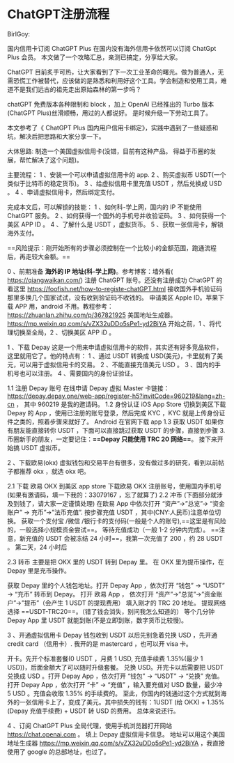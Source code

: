 # ChatGPT注册流程


BirlGoy:

国内信用卡订阅 ChatGPT Plus
在国内没有海外信用卡依然可以订阅 ChatGpt Plus 会员。 本文做了一个攻略汇总，亲测已搞定，分享给大家。

ChatGPT 目前炙手可热，让大家看到了下一次工业革命的曙光。做为普通人，无需恐慌工作被替代，应该做的是熟悉和利用好这个工具。学会制造和使用工具，难道不是我们远古的祖先走出原始森林的第一步吗？

chatGPT 免费版本各种限制和 block ，加上 OpenAI 已经推出的 Turbo 版本(ChatGPT Plus)丝滑顺畅，用过的人都说好。 是时候升级一下劳动工具了。

本文参考了《 ChatGPT Plus 国内用户信用卡绑定》，实践中遇到了一些疑惑和坑，解决后把思路和大家分享一下。

大体思路: 制造一个美国虚拟信用卡(没错，目前有这种产品。 得益于币圈的发展，帮忙解决了这个问题)。

主要流程：
1 、安装一个可以申请虚拟信用卡的 app.
2 、购买虚拟币 USDT(一个类似于比特币的稳定货币)。
3 、给虚拟信用卡里充值 USDT ，然后兑换成 USD 。
4 、申请虚拟信用卡，然后绑定支付。

完成本文后，可以解锁的技能：
1 、如何科-学上网，国内的 IP 不能使用 ChatGPT 服务。
2 、如何获得一个国外的手机号并收验证码。
3 、如何获得一个美区 APP ID 。
4 、了解什么是 USDT ，虚拟货币。
5 、获取一张信用卡，解锁海外支付。

==风险提示：刚开始所有的步骤必须控制在一个比较小的金额范围，跑通流程后，再走较大金额。==

0 、前期准备
**海外的 IP 地址(科-学上网)**。参考博客：墙外看( https://qiangwaikan.com/)
注册 ChatGPT 账号。还没有注册成功 ChatGPT 的看这里 https://foofish.net/how-to-registe-chatGPT.html 接收国外手机验证码那里多换几个国家试试，没有收到验证码不收钱的。
申请美区 Apple ID。苹果下载 APP 用，android 不用。教程参考： https://zhuanlan.zhihu.com/p/367821925
美国地址生成器。https://mp.weixin.qq.com/s/vZX32uDDo5sPe1-yd2BiYA
开始之前，1 、将代理切换至全局，2 、切换美区 APP iD 。

1 、下载 Depay
这是一个用来申请虚拟信用卡的软件，其实还有好多竞品软件，这里就用它了。他的特点有：
1 、通过 USDT 转换成 USD(美元)，卡里就有了美元，可以用于虚拟信用卡的交易。
2 、不能直接充值美元 USD 。
3 、国内的手机号也可以注册。
4 、需要国内的身份证验证。

1.1 注册 Depay 账号
在线申请 Depay 虚拟 Master 卡链接：
https://depay.depay.one/web-app/register-h5?invitCode=960219&lang=zh-cn ， 其中 960219 是我的邀请码。
1.2 身份认证
iOS App Store 切换到美区下载 Depay 的 App ，使用已注册的账号登录，然后完成 KYC ，KYC 就是上传身份证件之类的，照着步骤来就好了。
Android 在官网下载 app
1.3 获取 USDT
如果你有朋友能直接转你 USDT ，下面可以直接跳过获取 USDT 的步骤，直接到步骤 3.
币圈新手的朋友，一定要记住：**==Depay 只能使用 TRC 20 网络==**。
接下来开始搞 USDT 虚拟币。

2 、下载欧易(okx)
虚拟钱包和交易平台有很多，没有做过多的研究，看到以前帖子都推荐 okx ，就选 okx 吧。

2.1 下载 欧易 OKX
到美区 app store 下载欧易 OKX
注册账号，使用国内手机号(如果有邀请码，填一下我的：33079167 ，忘了就算了)
2.2 冲币 (下面部分就涉及到钱了，请大家一定谨慎处理)
在欧易 App 中依次打开 “资产”->”总览”-> “资金账户” -> 充币”->”法币充值”.
按步骤充值 USDT ，其中(CNY:人民币)注意单位切换。
获取一个支付宝 /微信 /银行卡的支付码(一般是个人的账号),==这里是有风险的，一般选择小规模资金尝试==。
等待充值成功（一般 1-2 分钟内完成）。
==注意，新充值的 USDT 会被冻结 24 小时==，我第一次充值了 200 ，约 28 USDT 。
第二天，24 小时后

2.3 转币
主要是把 OKX 里的 USDT 转到 Depay 里。 在 OKX 里为提币操作，在 Depay 里是充币操作。

获取 Depay 里的个人钱包地址。打开 Depay App ，依次打开 “钱包” -> “USDT” -> “充币”
转币到 Depay。 打开 欧易 App ， 依次打开 “资产”->”总览”->”资金账户”->”提币”（会产生 1 USDT 的提现费用）
填入刚才的 TRC 20 地址。
提现网络选择 ==USDT-TRC20==。（错了钱会消失，别问我怎么知道的）
等个几分钟 Depay App 里 USDT 就能到账(不是立即到账，数字货币比较慢)。

3 、开通虚拟信用卡
Depay 钱包收到 USDT 以后先别急着兑换 USD ，先开通 credit card （信用卡）. 我开的是 mastercard ，也可以开 visa 卡。

开卡。先开个标准套餐(0 USDT ，月费 1 USD, 充值手续费 1.35%(最少 1 USD))，后面金额大了可以随时升级套餐。
兑换 USD。开完卡以后需要把 USDT 兑换成 USD 。打开 Depay App ，依次打开 “钱包” -> “USDT” -> “兑换”
充值。打开 Depay App ，依次打开 “卡” -> “充值” ，输入要充值对 USD 数量，最少冲 5 USD 。充值会收取 1.35% 的手续费的。
至此，你国内的钱通过这个方式就到海外的一张信用卡上了，变成了美元。其中损失的钱有：1USDT (给 OKX) + 1.35%(Depay 充值手续费) + USDT 转 USD 的费用。 总体来说还行。

4 、订阅 ChatGPT Plus
全局代理，使用手机浏览器打开网站 https://chat.openai.com 。
填上 Depay 虚拟信用卡信息。
地址可以用这个美国地址生成器 https://mp.weixin.qq.com/s/vZX32uDDo5sPe1-yd2BiYA ，我直接使用了 google 的总部地址，也过了。